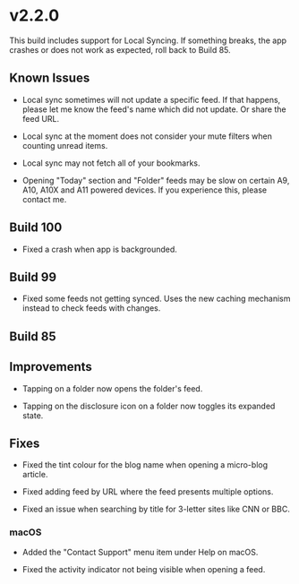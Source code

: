# v2.2.0

This build includes support for Local Syncing. If something breaks, the app crashes or does not work as expected, roll back to Build 85. 

## Known Issues
- Local sync sometimes will not update a specific feed. If that happens, please let me know the feed's name which did not update. Or share the feed URL. 

- Local sync at the moment does not consider your mute filters when counting unread items. 

- Local sync may not fetch all of your bookmarks. 

- Opening "Today" section and "Folder" feeds may be slow on certain A9, A10, A10X and A11 powered devices. If you experience this, please contact me. 

## Build 100

- Fixed a crash when app is backgrounded. 

## Build 99 

- Fixed some feeds not getting synced. Uses the new caching mechanism instead to check feeds with changes. 

## Build 85

## Improvements

- Tapping on a folder now opens the folder's feed. 

- Tapping on the disclosure icon on a folder now toggles its expanded state. 

## Fixes

- Fixed the tint colour for the blog name when opening a micro-blog article. 

- Fixed adding feed by URL where the feed presents multiple options.

- Fixed an issue when searching by title for 3-letter sites like CNN or BBC. 

### macOS

- Added the "Contact Support" menu item under Help on macOS. 

- Fixed the activity indicator not being visible when opening a feed. 
